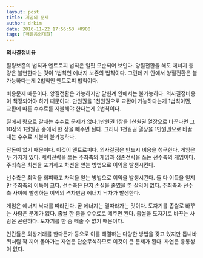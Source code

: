 ```yaml
---
layout: post
title: 게임의 문제
author: drkim
date: 2016-11-22 17:56:53 +0900
tags: [깨달음의대화]
---
```

**의사결정비용**

  


질량보존의 법칙과 엔트로피 법칙은 얼핏 모순되어 보인다. 양질전환을 해도 에너지 총량은 불변한다는 것이 1법칙인 에너지 보존의 법칙이다. 그런데 계 안에서 양질전환은 불가능하다는게 2법칙인 엔트로피 법칙이다.

  


비용문제 때문이다. 양질전환은 가능하지만 닫힌계 안에서는 불가능하다. 의사결정비용이 책정되어야 하기 때문이다. 만원권을 1천원권으로 교환이 가능하다는게 1법칙이면, 교환에 따른 수수료를 지불해야 한다는게 2법칙이다.

  


질에서 량으로 갈때는 수수료 문제가 없다.1만원권 1장을 1천원권 열장으로 바꾼다면 그 10장의 1천원권 중에서 한 장을 빼주면 된다. 그러나 1천원권 열장을 1만원권으로 바꿀 때는 수수료 지불이 불가능하다.

  


잔돈이 없기 때문이다. 이것이 엔트로피다. 의사결정은 반드시 비용을 청구한다. 게임은 두 가지가 있다. 세력전략을 쓰는 주최측의 게임과 생존전략을 쓰는 선수측의 게임이다. 주최측은 최선을 포기하고 차선을 얻는 방법으로 이익을 발생시킨다.

  


선수측은 최악을 회피하고 차악을 얻는 방법으로 이익을 발생시킨다. 둘 다 이득을 얻지만 주최측의 이득이 크다. 선수측은 단지 손실을 줄였을 뿐 실익이 없다. 주최측과 선수측 사이에 발생하는 이익의 격차만큼 에너지 낙차가 발생한다.

  


게임은 에너지 낙차를 따라간다. 곧 에너지는 결따라가는 것이다. 도자기를 좁쌀로 바꾸는 사람은 문제가 없다. 좁쌀 한 줌을 수수료로 떼주면 된다. 좁쌀을 도자기로 바꾸는 사람은 곤란하다. 도자기를 한 줌 떼줄 수 없기 때문이다.

  


인간들은 외상거래를 한다든가 등으로 이를 해결하는 다양한 방법을 갖고 있지만 톱니바퀴처럼 꽉 끼어 돌아가는 자연은 단순무식하므로 이것이 큰 문제가 된다. 자연은 융통성이 없다.